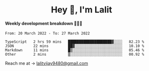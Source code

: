 <h1 align="center">Hey 👋, I'm Lalit</h1>

#### Weekly development breakdown 👨🏻‍💻
<!--START_SECTION:waka-->

```text
From: 20 March 2022 - To: 27 March 2022

TypeScript   2 hrs 59 mins   ████████████████████▓░░░░   82.23 %
JSON         22 mins         ██▓░░░░░░░░░░░░░░░░░░░░░░   10.10 %
Markdown     11 mins         █▒░░░░░░░░░░░░░░░░░░░░░░░   05.46 %
Other        2 mins          ▒░░░░░░░░░░░░░░░░░░░░░░░░   00.92 %
```

<!--END_SECTION:waka-->

Reach me at → lalitvijay9480@gmail.com
